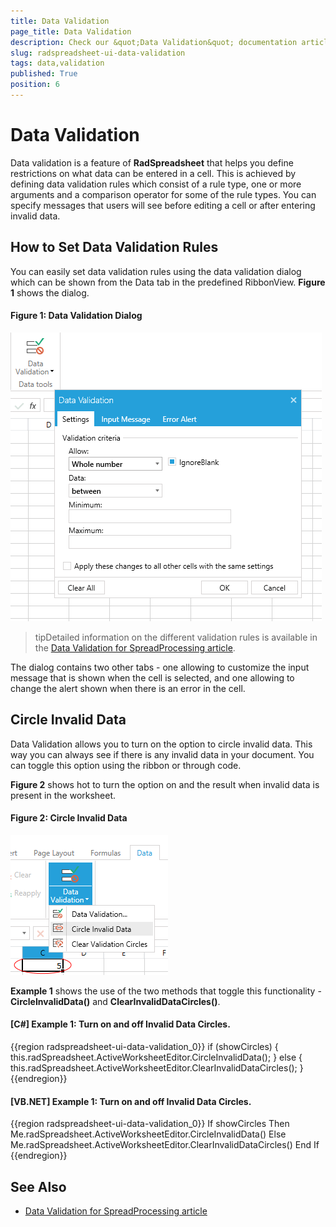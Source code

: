 ```yaml
---
title: Data Validation
page_title: Data Validation
description: Check our &quot;Data Validation&quot; documentation article for the RadSpreadsheet {{ site.framework_name }} control.
slug: radspreadsheet-ui-data-validation
tags: data,validation
published: True
position: 6
---
```


# Data Validation

Data validation is a feature of __RadSpreadsheet__ that helps you define restrictions on what data can be entered in a cell. This is achieved by defining data validation rules which consist of a rule type, one or more arguments and a comparison operator for some of the rule types. You can specify messages that users will see before editing a cell or after entering invalid data.


## How to Set Data Validation Rules

You can easily set data validation rules using the data validation dialog which can be shown from the Data tab in the predefined RibbonView. __Figure 1__ shows the dialog.

#### __Figure 1: Data Validation Dialog__

![Rad Spreadsheet UI Data Validation 01](images/RadSpreadsheet_UI_Data_Validation_01.png)


>tipDetailed information on the different validation rules is available in the [Data Validation for SpreadProcessing article](https://docs.telerik.com/devtools/document-processing/libraries/radspreadprocessing/features/data-validation).


The dialog contains two other tabs - one allowing to customize the input message that is shown when the cell is selected, and one allowing to change the alert shown when there is an error in the cell.


## Circle Invalid Data

Data Validation allows you to turn on the option to circle invalid data. This way you can always see if there is any invalid data in your document. You can toggle this option using the ribbon or through code.


__Figure 2__ shows hot to turn the option on and the result when invalid data is present in the worksheet.


#### __Figure 2: Circle Invalid Data__

![Rad Spreadsheet UI Data Validation 01](images/RadSpreadsheet_UI_Data_Validation_02.png)


__Example 1__ shows the use of the two methods that toggle this functionality - __CircleInvalidData()__ and __ClearInvalidDataCircles()__.

#### __[C#] Example 1: Turn on and off Invalid Data Circles.__

{{region radspreadsheet-ui-data-validation_0}}
	if (showCircles)
	{
	    this.radSpreadsheet.ActiveWorksheetEditor.CircleInvalidData();
	}
	else
	{
	    this.radSpreadsheet.ActiveWorksheetEditor.ClearInvalidDataCircles();
	}
{{endregion}}

#### __[VB.NET] Example 1: Turn on and off Invalid Data Circles.__

{{region radspreadsheet-ui-data-validation_0}}
	If showCircles Then
		Me.radSpreadsheet.ActiveWorksheetEditor.CircleInvalidData()
	Else
		Me.radSpreadsheet.ActiveWorksheetEditor.ClearInvalidDataCircles()
	End If
{{endregion}}

## See Also

* [Data Validation for SpreadProcessing article](https://docs.telerik.com/devtools/document-processing/libraries/radspreadprocessing/features/data-validation)
